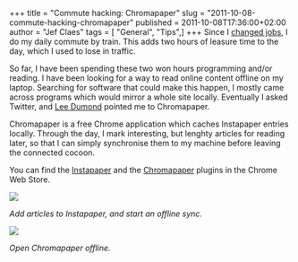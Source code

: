 +++
title = "Commute hacking: Chromapaper"
slug = "2011-10-08-commute-hacking-chromapaper"
published = 2011-10-08T17:36:00+02:00
author = "Jef Claes"
tags = [ "General", "Tips",]
+++
Since I [changed
jobs](http://jclaes.blogspot.com/2011/08/high-hopes.html), I do my daily
commute by train. This adds two hours of leasure time to the day, which
I used to lose in traffic.  
  
So far, I have been spending these two won hours programming and/or
reading. I have been looking for a way to read online content offline on
my laptop. Searching for software that could make this happen, I mostly
came across programs which would mirror a whole site locally. Eventually
I asked Twitter, and [Lee Dumond](http://twitter.com/#!/leedumond)
pointed me to Chromapaper.  
  
Chromapaper is a free Chrome application which caches Instapaper entries
locally. Through the day, I mark interesting, but lenghty articles for
reading later, so that I can simply synchronise them to my machine
before leaving the connected cocoon.  
  
You can find the
[Instapaper](https://chrome.google.com/webstore/detail/fldildgghjoohccppflaohodcnmlacpb?hl=en-US&hc=search&hcp=main)
and the
[Chromapaper](https://chrome.google.com/webstore/detail/fldildgghjoohccppflaohodcnmlacpb?hl=en-US&hc=search&hcp=main) plugins
in the Chrome Web Store.  
  

[![](../images/thumbnails/2011-10-08-commute-hacking-chromapaper-InstaChromeOfflineSync.PNG)](../images/2011-10-08-commute-hacking-chromapaper-InstaChromeOfflineSync.PNG)

  

*Add articles to Instapaper, and start an offline sync.*

  

[![](../images/thumbnails/2011-10-08-commute-hacking-chromapaper-ChromePaperOffline.PNG)](../images/2011-10-08-commute-hacking-chromapaper-ChromePaperOffline.PNG)

  

*Open Chromapaper offline.*

